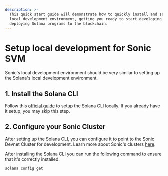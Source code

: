 ```yaml
---
description: >-
  This quick start guide will demonstrate how to quickly install and set up your
  local development environment, getting you ready to start developing and
  deploying Solana programs to the blockchain.
---
```


# Setup local development for Sonic SVM

Sonic's local development environment should be very similar to setting up the Solana's local development environment.

## 1. Install the Solana CLI

Follow this [official guide](https://solana.com/developers/guides/getstarted/setup-local-development) to setup the Solana CLI locally. If you already have it setup, you may skip this step.

## 2. Configure your Sonic Cluster&#x20;

After setting up the Solana CLI, you can configure it to point to the Sonic Devnet Cluster for development. Learn more about Sonic's clusters [here](../../architecture/clusters.md).

After installing the Solana CLI you can run the following command to ensure that it's correctly installed.

```bash
solana config get
```
